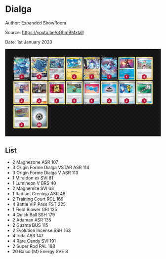 # Dialga

Author: Expanded ShowRoom

Source: <https://youtu.be/oGhmBMxtalI>

Date: 1st January 2023

![decklist](../../images/PAR/Dialga/1-%20Dialga.png)

## List

* 2 Magnezone ASR 107
* 3 Origin Forme Dialga VSTAR ASR 114
* 3 Origin Forme Dialga V ASR 113
* 1 Miraidon ex SVI 81
* 1 Lumineon V BRS 40
* 2 Magnemite SVI 63
* 1 Radiant Greninja ASR 46
* 2 Training Court RCL 169
* 4 Battle VIP Pass FST 225
* 1 Field Blower GRI 125
* 4 Quick Ball SSH 179
* 2 Adaman ASR 135
* 2 Guzma BUS 115
* 2 Evolution Incense SSH 163
* 4 Irida ASR 147
* 4 Rare Candy SVI 191
* 2 Super Rod PAL 188
* 20 Basic {M} Energy SVE 8
